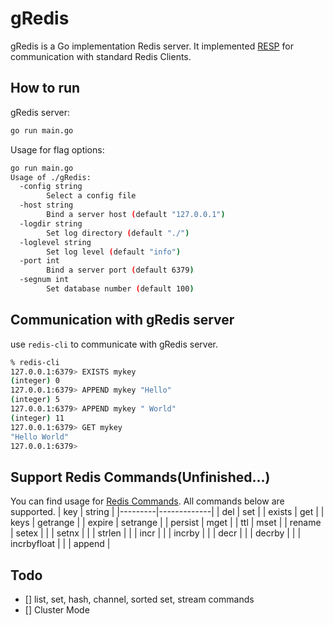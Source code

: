 # gRedis
gRedis is a Go implementation Redis server. It implemented [RESP](https://redis.io/docs/reference/protocol-spec/) for communication with standard Redis Clients.

## How to run
gRedis server:
```bash
go run main.go
```
Usage for flag options:
```bash
go run main.go
Usage of ./gRedis:
  -config string
        Select a config file
  -host string
        Bind a server host (default "127.0.0.1")
  -logdir string
        Set log directory (default "./")
  -loglevel string
        Set log level (default "info")
  -port int
        Bind a server port (default 6379)
  -segnum int
        Set database number (default 100)
```

## Communication with gRedis server
use `redis-cli` to communicate with gRedis server.
```bash
% redis-cli 
127.0.0.1:6379> EXISTS mykey
(integer) 0
127.0.0.1:6379> APPEND mykey "Hello"
(integer) 5
127.0.0.1:6379> APPEND mykey " World"
(integer) 11
127.0.0.1:6379> GET mykey
"Hello World"
127.0.0.1:6379> 
```

## Support Redis Commands(Unfinished...)
You can find usage for [Redis Commands](https://redis.io/commands/). All commands below are supported.
| key     | string      | 
|---------|-------------|
| del     | set         |
| exists  | get         |
| keys    | getrange    |
| expire  | setrange    |
| persist | mget        |
| ttl     | mset        |
| rename  | setex       |
|         | setnx       |
|         | strlen      |
|         | incr        |
|         | incrby      |
|         | decr        | 
|         | decrby      | 
|         | incrbyfloat | 
|         | append      | 

## Todo
+ [] list, set, hash, channel, sorted set, stream commands
+ [] Cluster Mode